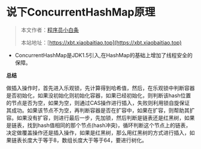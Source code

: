 # 说下ConcurrentHashMap原理

> 本文作者：[程序员小白条](https://github.com/luoye6)
>
> 本站地址：[https://xbt.xiaobaitiao.top](https://xbt.xiaobaitiao.top)

- ConcurrentHashMap是JDK1.5引入,在HashMap的基础上增加了线程安全的保障。

**总结**

做插入操作时，首先进入乐观锁，先计算得到哈希值，然后，在乐观锁中判断容器是否初始化，如果没初始化则初始化容器，如果已经初始化，则判断该hash位置的节点是否为空，如果为空，则通过CAS操作进行插入，失败则利用锁自旋保证其成功。如果该节点不为空，再判断容器是否在扩容中，如果在扩容，则帮助其扩容。如果没有扩容，则进行最后一步，先加锁，然后判断是链表还是红黑树，如果是链表，找到hash值相同的那个节点(hash冲突)，循环判断这个节点上的链表，决定做覆盖操作还是插入操作，如果是红黑树，那么用红黑树的方式进行插入，如果链表长度大于等于8，数组长度大于等于64，要进行树化。